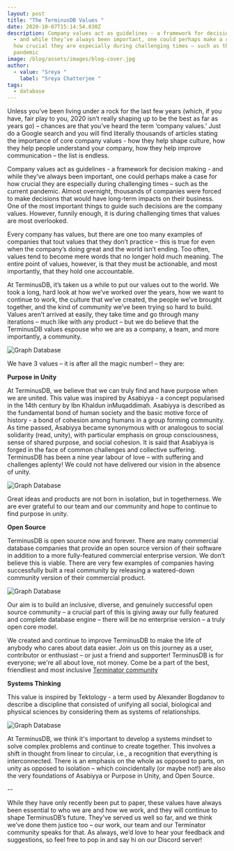 ```yaml
---
layout: post
title: "The TerminusDB Values "
date: 2020-10-07T15:14:54.030Z
description: Company values act as guidelines - a framework for decision making
  - and while they’ve always been important, one could perhaps make a case for
  how crucial they are especially during challenging times – such as the current
  pandemic
image: /blog/assets/images/blog-cover.jpg
author:
  - value: "Sreya "
    label: "Sreya Chatterjee "
tags:
  - database
---
```

Unless you’ve been living under a rock for the last few years (which, if you have, fair play to you, 2020 isn’t really shaping up to be the best as far as years go) – chances are that you’ve heard the term ‘company values.’ Just do a Google search and you will find literally thousands of articles stating the importance of core company values - how they help shape culture, how they help people understand your company, how they help improve communication – the list is endless.

Company values act as guidelines - a framework for decision making - and while they’ve always been important, one could perhaps make a case for how crucial they are especially during challenging times – such as the current pandemic. Almost overnight, thousands of companies were forced to make decisions that would have long-term impacts on their business. One of the most important things to guide such decisions are the company values. However, funnily enough, it is during challenging times that values are most overlooked.

Every company has values, but there are one too many examples of companies that tout values that they don’t practice – this is true for even when the company’s doing great and the world isn’t ending. Too often, values tend to become mere words that no longer hold much meaning. The entire point of values, however, is that they must be actionable, and most importantly, that they hold one accountable.

At TerminusDB, it’s taken us a while to put our values out to the world. We took a long, hard look at how we’ve worked over the years, how we want to continue to work, the culture that we’ve created, the people we’ve brought together, and the kind of community we’ve been trying so hard to build. Values aren’t arrived at easily, they take time and go through many iterations – much like with any product – but we do believe that the TerminusDB values espouse who we are as a company, a team, and more importantly, a community.

![Graph Database](/blog/assets/uploads/pic-1.png)

We have 3 values – it is after all the magic number! – they are:

**Purpose in Unity**

At TerminusDB, we believe that we can truly find and have purpose when we are united. This value was inspired by Asabiyya - a concept popularised in the 14th century by Ibn Khaldun inMuqaddimah. Asabiyya is described as the fundamental bond of human society and the basic motive force of history - a bond of cohesion among humans in a group forming community. As time passed, Asabiyya became synonymous with or analogous to social solidarity (read, unity), with particular emphasis on group consciousness, sense of shared purpose, and social cohesion. It is said that Asabiyya is forged in the face of common challenges and collective suffering. TerminusDB has been a nine year labour of love – with suffering and challenges aplenty! We could not have delivered our vision in the absence of unity.

![Graph Database](/blog/assets/uploads/pic-2.jpg)

Great ideas and products are not born in isolation, but in togetherness. We are ever grateful to our team and our community and hope to continue to find purpose in unity.



**Open Source**

TerminusDB is open source now and forever. There are many commercial database companies that provide an open source version of their software in addition to a more fully-featured commercial enterprise version. We don’t believe this is viable. There are very few examples of companies having successfully built a real community by releasing a watered-down community version of their commercial product.

![Graph Database](/blog/assets/uploads/pic-3.jpg)

Our aim is to build an inclusive, diverse, and genuinely successful open source community – a crucial part of this is giving away our fully featured and complete database engine – there will be no enterprise version – a truly open core model.

We created and continue to improve TerminusDB to make the life of anybody who cares about data easier. Join us on this journey as a user, contributor or enthusiast – or just a friend and supporter! TerminusDB is for everyone; we're all about love, not money. Come be a part of the best, friendliest and most inclusive [Terminator community](https://discord.gg/2WGgrT3) 

**Systems Thinking**

This value is inspired by Tektology - a term used by Alexander Bogdanov to describe a discipline that consisted of unifying all social, biological and physical sciences by considering them as systems of relationships.

![Graph Database](/blog/assets/uploads/pic-4.jpeg)

At TerminusDB, we think it's important to develop a systems mindset to solve complex problems and continue to create together. This involves a shift in thought from linear to circular, i.e., a recognition that everything is interconnected. There is an emphasis on the whole as opposed to parts, on unity as opposed to isolation – which coincidentally (or maybe not!) are also the very foundations of Asabiyya or Purpose in Unity, and Open Source.

\--

While they have only recently been put to paper, these values have always been essential to who we are and how we work, and they will continue to shape TerminusDB’s future. They’ve served us well so far, and we think we’ve done them justice too – our work, our team and our Terminator community speaks for that. As always, we’d love to hear your feedback and suggestions, so feel free to pop in and say hi on our Discord server!
